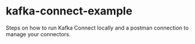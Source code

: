 # kafka-connect-example
Steps on how to run Kafka Connect locally and a postman connection to manage your connectors.
